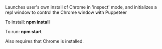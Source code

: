 Launches user's own install of Chrome in 'inspect' mode, and initializes a repl window to control the Chrome window with Puppeteer

To install:
**npm install**

To run:
**npm start**

Also requires that Chrome is installed.
